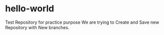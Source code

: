# hello-world
Test Repository for practice purpose 
We are trying to Create and Save new Repository with New branches.
